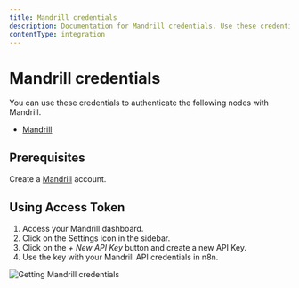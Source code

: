 ```yaml
---
title: Mandrill credentials
description: Documentation for Mandrill credentials. Use these credentials to authenticate Mandrill in n8n, a workflow automation platform.
contentType: integration
---
```


# Mandrill credentials

You can use these credentials to authenticate the following nodes with Mandrill.

- [Mandrill](/integrations/builtin/app-nodes/n8n-nodes-base.mandrill/)

## Prerequisites

Create a [Mandrill](https://mandrillapp.com/login/) account.

## Using Access Token

1. Access your Mandrill dashboard.
2. Click on the Settings icon in the sidebar.
3. Click on the *+ New API Key* button and create a new API Key.
4. Use the key with your Mandrill API credentials in n8n.

![Getting Mandrill credentials](/_images/integrations/builtin/credentials/mandrill/using-api-key.gif)

